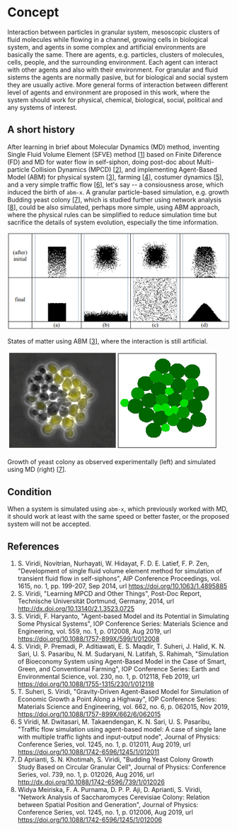 # Concept
Interaction between particles in granular system, mesoscopic clusters of fluid molecules while flowing in a channel, growing cells in biological system, and agents in some complex and artificial environments are basically the same. There are agents, e.g. particles, clusters of molecules, cells, people, and the surrounding environment. Each agent can interact with other agents and also with their environment. For granular and fluid sistems the agents are normally pasive, but for biological and social system they are usually active. More general forms of interaction between different level of agents and environment are proposed in this work, where the system should work for physical, chemical, biological, social, political and any systems of interest.

## A short history
After learning in brief about Molecular Dynamics (MD) method, inventing Single Fluid Volume Element (SFVE) method [[1](#ref1)]
based on Finite Diference (FD) and MD for water flow in self-siphon, doing post-doc about Multi-particle Collision Dynamics (MPCD) [[2](#ref2)], and implementing Agent-Based Model (ABM) for physical system [[3](#ref3)], farming [[4](#ref4)], costumer dynamics [[5](#ref5)], and a very simple traffic flow [[6](#ref6)],  let's say -- a consiousness arose, which induced the birth of `abm-x`. A granular particle-based simulation, e.g. growth Budding yeast colony [[7](#ref7)], which is studied further using network analysis [[8](#ref8)], could be also simulated, perhaps more simple, using ABM approach, where the physical rules can be simplified to reduce simulation time but sacrifice the details of system evolution, especially the time information.

![](abm-matter-states.png)

States of matter using ABM [[3](#ref3)], where the interaction is still artificial.

![](md-yeast-colony.png)

Growth of yeast colony as observed experimentally (left) and simulated using MD (right) [[7](#ref7)].

## Condition
When a system is simulated using `abm-x`, which previously worked with MD, it should work at least with the same speed or better faster, or the proposed system will not be accepted.

## References
1. <a name="ref1"></a> S. Viridi, Novitrian, Nurhayati, W. Hidayat, F. D. E. Latief, F. P. Zen, "Development of single fluid volume element method for simulation of transient fluid flow in self-siphons", AIP Conference Proceedings, vol. 1615, no. 1, pp. 199-207, Sep 2014, url https://doi.org/10.1063/1.4895885
2. <a name="ref2"></a> S. Viridi, "Learning MPCD and Other Things", Post-Doc Report, Technische Universität Dortmund, Germany, 2014, url http://dx.doi.org/10.13140/2.1.3523.0725
3. <a name="ref3"></a> S. Viridi, F. Haryanto, "Agent-based Model and its Potential in Simulating Some Physical Systems", IOP Conference Series: Materials Science and Engineering, vol. 559, no. 1, p. 012008, Aug 2019, url https://doi.org/10.1088/1757-899X/599/1/012008
4. <a name="ref4"></a> S. Viridi, P. Premadi, P. Aditiawati, E. S. Maqdir, T. Suheri, J. Halid, K. N. Sari, U. S. Pasaribu, N. M. Sudaryani, N. Latifah, S. Rahimah, "Simulation of Bioeconomy System using Agent-Based Model in the Case of Smart, Green, and Conventional Farming", IOP Conference Series: Earth and Environmental Science, vol. 230, no. 1, p. 012118, Feb 2019, url https://doi.org/10.1088/1755-1315/230/1/012118
5. <a name="ref5"></a> T. Suheri, S. Viridi, "Gravity-Driven Agent-Based Model for Simulation of Economic Growth a Point Along a Highway", IOP Conference Series: Materials Science and Engineering, vol. 662, no. 6, p. 062015, Nov 2019, https://doi.org/10.1088/1757-899X/662/6/062015
6. <a name="ref6"></a> S Viridi, M. Dwitasari, M. Takaendengan, K. N. Sari, U. S. Pasaribu, "Traffic flow simulation using agent-based model: A case of single lane with multiple traffic lights and input-output node", Journal of Physics: Conference Series, vol. 1245, no. 1, p. 012011, Aug 2019, url https://doi.org/10.1088/1742-6596/1245/1/012011
7. <a name="ref7"></a> D Aprianti, S. N. Khotimah, S. Viridi, "Budding Yeast Colony Growth Study Based on Circular Granular Cell", Journal of Physics: Conference Series, vol. 739, no. 1, p. 012026, Aug 2016, url http://dx.doi.org/10.1088/1742-6596/739/1/012026
8. <a name="ref8"></a> Widya Meiriska, F. A. Purnama, D. P. P. Aji, D. Aprianti, S. Viridi, "Network Analysis of Saccharomyces Cerevisiae Colony: Relation between Spatial Position and Generation", Journal of Physics: Conference Series, vol. 1245, no. 1, p. 012006, Aug 2019, url https://doi.org/10.1088/1742-6596/1245/1/012006
